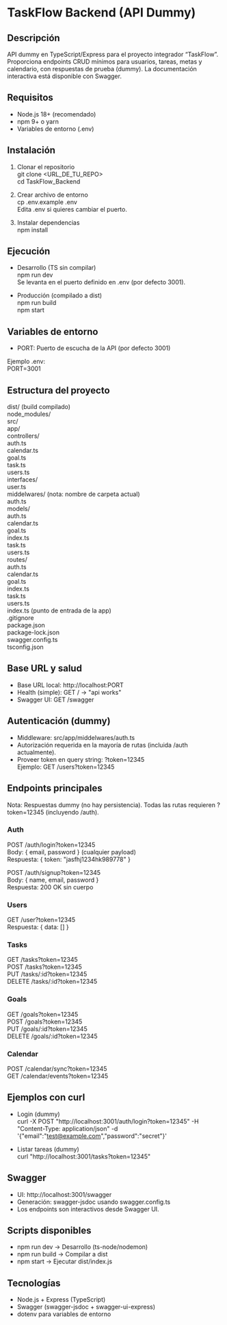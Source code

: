 # TaskFlow Backend (API Dummy)

## Descripción  
API dummy en TypeScript/Express para el proyecto integrador “TaskFlow”. Proporciona endpoints CRUD mínimos para usuarios, tareas, metas y calendario, con respuestas de prueba (dummy). La documentación interactiva está disponible con Swagger.  

## Requisitos  
- Node.js 18+ (recomendado)  
- npm 9+ o yarn  
- Variables de entorno (.env)  

## Instalación  
1. Clonar el repositorio  
   git clone <URL_DE_TU_REPO>  
   cd TaskFlow_Backend  

2. Crear archivo de entorno  
   cp .env.example .env  
   Edita .env si quieres cambiar el puerto.  

3. Instalar dependencias  
   npm install  

## Ejecución  
- Desarrollo (TS sin compilar)  
  npm run dev  
  Se levanta en el puerto definido en .env (por defecto 3001).  

- Producción (compilado a dist)  
  npm run build  
  npm start  

## Variables de entorno  
- PORT: Puerto de escucha de la API (por defecto 3001)  

Ejemplo .env:  
PORT=3001  

## Estructura del proyecto  
dist/ (build compilado)  
node_modules/  
src/  
  app/  
    controllers/  
      auth.ts  
      calendar.ts  
      goal.ts  
      task.ts  
      users.ts  
    interfaces/  
      user.ts  
    middelwares/ (nota: nombre de carpeta actual)  
      auth.ts  
    models/  
      auth.ts  
      calendar.ts  
      goal.ts  
      index.ts  
      task.ts  
      users.ts  
    routes/  
      auth.ts  
      calendar.ts  
      goal.ts  
      index.ts  
      task.ts  
      users.ts  
  index.ts (punto de entrada de la app)  
.gitignore  
package.json  
package-lock.json  
swagger.config.ts  
tsconfig.json  

## Base URL y salud  
- Base URL local: http://localhost:PORT  
- Health (simple): GET / → "api works"  
- Swagger UI: GET /swagger  

## Autenticación (dummy)  
- Middleware: src/app/middelwares/auth.ts  
- Autorización requerida en la mayoría de rutas (incluida /auth actualmente).  
- Proveer token en query string: ?token=12345  
  Ejemplo: GET /users?token=12345  

## Endpoints principales  
Nota: Respuestas dummy (no hay persistencia). Todas las rutas requieren ?token=12345 (incluyendo /auth).  

### Auth  
POST /auth/login?token=12345  
Body: { email, password } (cualquier payload)  
Respuesta: { token: "jasfhj1234hk989778" }  

POST /auth/signup?token=12345  
Body: { name, email, password }  
Respuesta: 200 OK sin cuerpo  

### Users  
GET /user?token=12345  
Respuesta: { data: [] }  

### Tasks  
GET /tasks?token=12345  
POST /tasks?token=12345  
PUT /tasks/:id?token=12345  
DELETE /tasks/:id?token=12345  

### Goals  
GET /goals?token=12345  
POST /goals?token=12345  
PUT /goals/:id?token=12345  
DELETE /goals/:id?token=12345  

### Calendar  
POST /calendar/sync?token=12345  
GET /calendar/events?token=12345  

## Ejemplos con curl  
- Login (dummy)  
  curl -X POST "http://localhost:3001/auth/login?token=12345" -H "Content-Type: application/json" -d '{"email":"test@example.com","password":"secret"}'  

- Listar tareas (dummy)  
  curl "http://localhost:3001/tasks?token=12345"  

## Swagger  
- UI: http://localhost:3001/swagger  
- Generación: swagger-jsdoc usando swagger.config.ts  
- Los endpoints son interactivos desde Swagger UI.  

## Scripts disponibles  
- npm run dev → Desarrollo (ts-node/nodemon)  
- npm run build → Compilar a dist  
- npm start → Ejecutar dist/index.js  

## Tecnologías  
- Node.js + Express (TypeScript)  
- Swagger (swagger-jsdoc + swagger-ui-express)  
- dotenv para variables de entorno  


